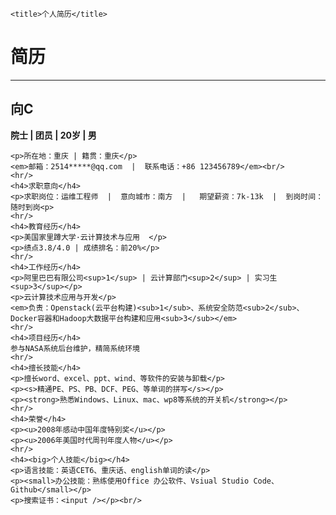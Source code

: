 <html>
<head>
    <meta charset="utf-8" />

    <title>个人简历</title>
</head>




<body>
    <h1>简历</h1>
    <hr>
    <h2>向C</h2>

   <strong>院士  |  团员 | 20岁  | 男  </strong>

    <p>所在地：重庆 | 籍贯：重庆</p>
    <em>邮箱：2514*****@qq.com  |  联系电话：+86 123456789</em><br/>
    <hr/>   
    <h4>求职意向</h4>
    <p>求职岗位：运维工程师  |  意向城市：南方  |   期望薪资：7k-13k  |  到岗时间：随时到岗<p>
    <hr/>   
    <h4>教育经历</h4>
    <p>美国家里蹲大学·云计算技术与应用  </p>
    <p>绩点3.8/4.0 | 成绩排名：前20%</p>
    <hr/>   
    <h4>工作经历</h4>
    <p>阿里巴巴有限公司<sup>1</sup> | 云计算部门<sup>2</sup> | 实习生<sup>3</sup></p>
    <p>云计算技术应用与开发</p>
    <em>负责：Openstack(云平台构建)<sub>1</sub>、系统安全防范<sub>2</sub>、Docker容器和Hadoop大数据平台构建和应用<sub>3</sub></em>
    <hr/>   
    <h4>项目经历</h4>
    参与NASA系统后台维护，精简系统环境
    <hr/>   
    <h4>擅长技能</h4>
    <p>擅长word、excel、ppt、wind、等软件的安装与卸载</p>
    <p><s>精通PE、PS、PB、DCF、PEG、等单词的拼写</s></p>
    <p><strong>熟悉Windows、Linux、mac、wp8等系统的开关机</strong></p>
    <hr/>   
    <h4>荣誉</h4>
    <p><u>2008年感动中国年度特别奖</u></p>
    <p><u>2006年美国时代周刊年度人物</u></p>
    <hr/>   
    <h4><big>个人技能</big></h4>
    <p>语言技能：英语CET6、重庆话、english单词的读</p>
    <p><small>办公技能：熟练使用Office 办公软件、Vsiual Studio Code、Github</small></p>
    <p>搜索证书：<input /></p><br/>
    
</body>
</html>
